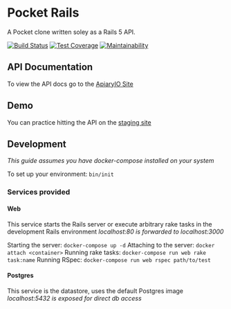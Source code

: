 # Pocket Rails
A Pocket clone written soley as a Rails 5 API.

[![Build Status](https://travis-ci.org/custompro98/pocket-rails.svg?branch=master)](https://travis-ci.org/custompro98/pocket-rails)
[![Test Coverage](https://api.codeclimate.com/v1/badges/8a9b7d6ca90ef6665cf0/test_coverage)](https://codeclimate.com/github/custompro98/pocket-rails/test_coverage)
[![Maintainability](https://api.codeclimate.com/v1/badges/8a9b7d6ca90ef6665cf0/maintainability)](https://codeclimate.com/github/custompro98/pocket-rails/maintainability)

## API Documentation
To view the API docs go to the [ApiaryIO Site](https://pocketrails.docs.apiary.io/)

## Demo
You can practice hitting the API on the [staging site](https://secret-lake-48253.herokuapp.com)

## Development
_This guide assumes you have docker-compose installed on your system_

To set up your environment: `bin/init`

### Services provided
#### Web
This service starts the Rails server or execute arbitrary rake tasks in the development Rails environment
_localhost:80 is forwarded to localhost:3000_

Starting the server: `docker-compose up -d`
Attaching to the server: `docker attach <container>`
Running rake tasks: `docker-compose run web rake task:name`
Running RSpec: `docker-compose run web rspec path/to/test`

####  Postgres
This service is the datastore, uses the default Postgres image
_localhost:5432 is exposed for direct db access_